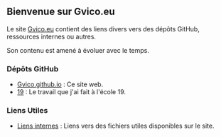 ## Bienvenue sur Gvico.eu

Le site [Gvico.eu](https://gvico.eu) contient des liens divers vers des dépôts GitHub, ressources internes ou autres.

Son contenu est amené à évoluer avec le temps.


### Dépôts GitHub

- [Gvico.github.io](https://github.com/Gvico/gvico.github.io) : Ce site web.
- [19](https://github.com/Gvico/19) : Le travail que j'ai fait à l'école 19.


### Liens Utiles

- [Liens internes](pages/liens.html) : Liens vers des fichiers utiles disponibles sur le site.
